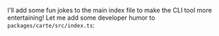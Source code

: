 I'll add some fun jokes to the main index file to make the CLI tool more entertaining! Let me add some developer humor to `packages/carte/src/index.ts`: